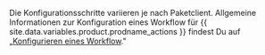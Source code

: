 Die Konfigurationsschritte variieren je nach Paketclient. Allgemeine Informationen zur Konfiguration eines Workflow für {{ site.data.variables.product.prodname_actions }} findest Du auf „[Konfigurieren eines Workflow](/github/automating-your-workflow-with-github-actions/configuring-a-workflow)."
